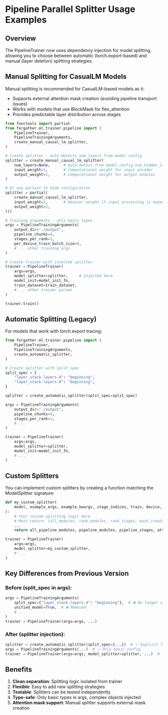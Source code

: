 # Pipeline Parallel Splitter Usage Examples

## Overview

The PipelineTrainer now uses dependency injection for model splitting, allowing you to choose between automatic (torch.export-based) and manual (layer deletion) splitting strategies.

## Manual Splitting for CasualLM Models

Manual splitting is recommended for CasualLM-based models as it:
- Supports external attention mask creation (avoiding pipeline transport issues)
- Works with models that use BlockMask for flex_attention
- Provides predictable layer distribution across stages

```python
from functools import partial
from forgather.ml.trainer.pipeline import (
    PipelineTrainer,
    PipelineTrainingArguments,
    create_manual_causal_lm_splitter,
)

# Create splitter - auto-detects num_layers from model.config
splitter = create_manual_causal_lm_splitter(
    num_layers=None,      # Auto-detect from model.config.num_hidden_layers
    input_weight=1,       # Computational weight for input_encoder
    output_weight=1,      # Computational weight for output modules
)

# Or use partial to hide configuration
splitter = partial(
    create_manual_causal_lm_splitter,
    input_weight=2,       # Heavier weight if input processing is expensive
    output_weight=2,
)()

# Training arguments - only basic types
args = PipelineTrainingArguments(
    output_dir="./output",
    pipeline_chunks=4,
    stages_per_rank=1,
    per_device_train_batch_size=8,
    # ... other training args
)

# Create trainer with injected splitter
trainer = PipelineTrainer(
    args=args,
    model_splitter=splitter,     # Injected here
    model_init=model_init_fn,
    train_dataset=train_dataset,
    # ... other trainer params
)

trainer.train()
```

## Automatic Splitting (Legacy)

For models that work with torch.export tracing:

```python
from forgather.ml.trainer.pipeline import (
    PipelineTrainer,
    PipelineTrainingArguments,
    create_automatic_splitter,
)

# Create splitter with split_spec
split_spec = {
    "layer_stack.layers.4": "beginning",
    "layer_stack.layers.8": "beginning",
}

splitter = create_automatic_splitter(split_spec=split_spec)

args = PipelineTrainingArguments(
    output_dir="./output",
    pipeline_chunks=4,
    stages_per_rank=1,
    # ...
)

trainer = PipelineTrainer(
    args=args,
    model_splitter=splitter,
    model_init=model_init_fn,
    # ...
)
```

## Custom Splitters

You can implement custom splitters by creating a function matching the ModelSplitter signature:

```python
def my_custom_splitter(
    model, example_args, example_kwargs, stage_indices, train, device, rank, pp_group
):
    # Your custom splitting logic here
    # Must return: (all_modules, rank_modules, rank_stages, mask_creator)
    ...
    return all_pipeline_modules, pipeline_modules, pipeline_stages, attention_mask_creator

trainer = PipelineTrainer(
    args=args,
    model_splitter=my_custom_splitter,
    # ...
)
```

## Key Differences from Previous Version

### Before (split_spec in args):
```python
args = PipelineTrainingArguments(
    split_spec={"layer_stack.layers.4": "beginning"},  # ❌ No longer supported
    unified_model=True,  # ❌ Removed
    # ...
)
trainer = PipelineTrainer(args=args, ...)
```

### After (splitter injection):
```python
splitter = create_automatic_splitter(split_spec={...})  # ✓ Explicit factory
args = PipelineTrainingArguments(...)  # ✓ Only basic config
trainer = PipelineTrainer(args=args, model_splitter=splitter, ...)  # ✓ Injected
```

## Benefits

1. **Clean separation**: Splitting logic isolated from trainer
2. **Flexible**: Easy to add new splitting strategies
3. **Testable**: Splitters can be tested independently
4. **Type-safe**: Only basic types in args, complex objects injected
5. **Attention mask support**: Manual splitter supports external mask creation
